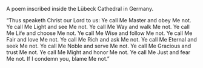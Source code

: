 A poem inscribed inside the Lübeck Cathedral in Germany.

“Thus speaketh Christ our Lord to us:
Ye call Me Master and obey Me not.
Ye call Me Light and see Me not.
Ye call Me Way and walk Me not.
Ye call Me Life and choose Me not.
Ye call Me Wise and follow Me not.
Ye call Me Fair and love Me not.
Ye call Me Rich and ask Me not.
Ye call Me Eternal and seek Me not.
Ye call Me Noble and serve Me not.
Ye call Me Gracious and trust Me not.
Ye call Me Might and honor Me not.
Ye call Me Just and fear Me not.
If I condemn you, blame Me not.”
